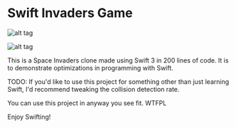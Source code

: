 # Swift Invaders Game

![alt tag](https://raw.githubusercontent.com/NickCulbertson/Swift-Invaders-Game/master/Swift%20Invaders/SwiftInvaders/Assets.xcassets/logo.imageset/logo.png)

![alt tag](https://raw.githubusercontent.com/NickCulbertson/Swift-Invaders-Game/master/Swift%20Invaders/screenshot.png)

This is a Space Invaders clone made using Swift 3 in 200 lines of code. It is to demonstrate optimizations in programming with Swift.

TODO: If you'd like to use this project for something other than just learning Swift, I'd recommend tweaking the collision detection rate.

You can use this project in anyway you see fit. WTFPL

Enjoy Swifting!

